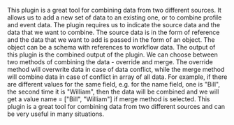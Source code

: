 This plugin is a great tool for combining data from two different sources. It allows us to add a new set of data to an existing one, or to combine profile and event data. The plugin requires us to indicate the source data and the data that we want to combine. The source data is in the form of reference and the data that we want to add is passed in the form of an object. The object can be a schema with references to workflow data. The output of this plugin is the combined output of the plugin. We can choose between two methods of combining the data - override and merge. The override method will overwrite data in case of data conflict, while the merge method will combine data in case of conflict in array of all data. For example, if there are different values for the same field, e.g. for the name field, one is "Bill", the second time it is "William", then the data will be combined and we will get a value name = ["Bill", "William"] if merge method is selected. This plugin is a great tool for combining data from two different sources and can be very useful in many situations.